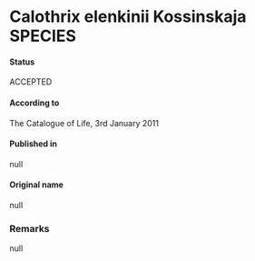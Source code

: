 Calothrix elenkinii Kossinskaja SPECIES
=======

#### Status
ACCEPTED

#### According to
The Catalogue of Life, 3rd January 2011

#### Published in
null

#### Original name
null

### Remarks
null